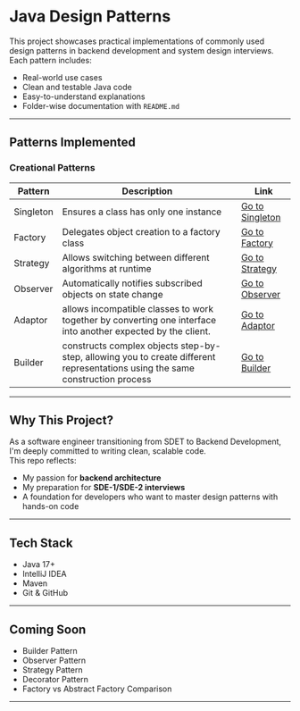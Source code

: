 #  Java Design Patterns
  
This project showcases practical implementations of commonly used design patterns in backend development and system design interviews. Each pattern includes:

- Real-world use cases
- Clean and testable Java code
- Easy-to-understand explanations
- Folder-wise documentation with `README.md`

---

##  Patterns Implemented

###  Creational Patterns
| Pattern   | Description | Link |
|-----------|-------------|------|
| Singleton | Ensures a class has only one instance | [Go to Singleton](https://github.com/DipaliSorathiya/design-patterns-in-java/blob/main/src/main/java/org/dipali/patterns/creational/singleton/README.md) |
| Factory   | Delegates object creation to a factory class | [Go to Factory](https://github.com/DipaliSorathiya/design-patterns-in-java/blob/main/src/main/java/org/dipali/patterns/creational/factory/README.md) |
| Strategy  | Allows switching between different algorithms at runtime | [Go to Strategy](https://github.com/DipaliSorathiya/design-patterns-in-java/blob/main/src/main/java/org/dipali/patterns/behavioral/Observer/README.md) |
| Observer  | Automatically notifies subscribed objects on state change | [Go to Observer](https://github.com/DipaliSorathiya/design-patterns-in-java/blob/main/src/main/java/org/dipali/patterns/behavioral/Strategy/README.md)   |
| Adaptor  | allows incompatible classes to work together by converting one interface into another expected by the client. | [Go to Adaptor](https://github.com/DipaliSorathiya/design-patterns-in-java/blob/main/src/main/java/org/dipali/patterns/Structural/Adaptor/README.md)   |
| Builder  | constructs complex objects step-by-step, allowing you to create different representations using the same construction process | [Go to Builder](https://github.com/DipaliSorathiya/design-patterns-in-java/blob/main/src/main/java/org/dipali/patterns/creational/Builder/README.md)   |






---

##  Why This Project?

As a software engineer transitioning from SDET to Backend Development, I'm deeply committed to writing clean, scalable code.  
This repo reflects:
- My passion for **backend architecture**
- My preparation for **SDE-1/SDE-2 interviews**
- A foundation for developers who want to master design patterns with hands-on code

---

##  Tech Stack

- Java 17+
- IntelliJ IDEA
- Maven
- Git & GitHub

---

## Coming Soon

- Builder Pattern
- Observer Pattern
- Strategy Pattern
- Decorator Pattern
- Factory vs Abstract Factory Comparison

---
